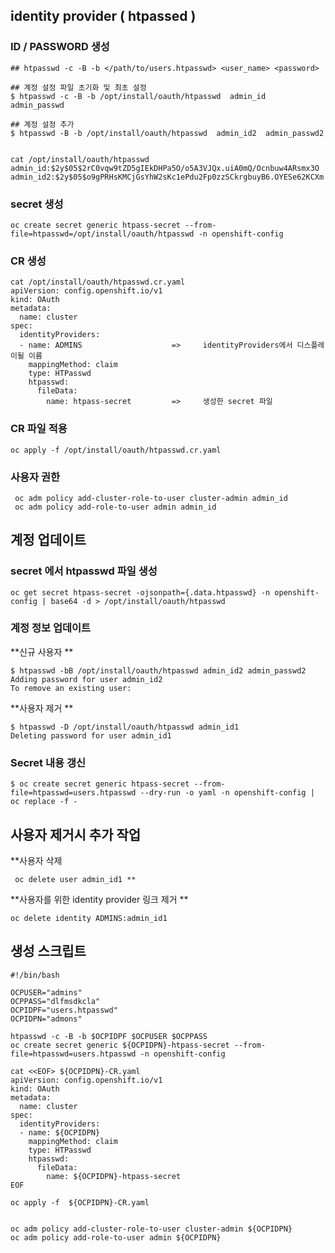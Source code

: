 ## identity provider ( htpassed )

### ID / PASSWORD 생성 

```
## htpasswd -c -B -b </path/to/users.htpasswd> <user_name> <password>

## 계정 설정 파일 초기화 및 최초 설정 
$ htpasswd -c -B -b /opt/install/oauth/htpasswd  admin_id  admin_passwd

## 계정 설정 추가
$ htpasswd -B -b /opt/install/oauth/htpasswd  admin_id2  admin_passwd2


cat /opt/install/oauth/htpasswd
admin_id:$2y$05$2rC0vqw9tZD5gIEkDHPa5O/o5A3VJQx.uiA0mQ/Ocnbuw4ARsmx3O
admin_id2:$2y$05$o9gPRHsKMCjGsYhW2sKc1ePdu2Fp0zzSCkrgbuyB6.OYESe62KCXm

```

### secret 생성 

```
oc create secret generic htpass-secret --from-file=htpasswd=/opt/install/oauth/htpasswd -n openshift-config
```


### CR 생성 

```
cat /opt/install/oauth/htpasswd.cr.yaml
apiVersion: config.openshift.io/v1
kind: OAuth
metadata:
  name: cluster
spec:
  identityProviders:
  - name: ADMINS                    =>     identityProviders에서 디스플레이될 이름  
    mappingMethod: claim 
    type: HTPasswd
    htpasswd:
      fileData:
        name: htpass-secret         =>     생성한 secret 파일 
```

### CR 파일 적용 

```
oc apply -f /opt/install/oauth/htpasswd.cr.yaml
````

### 사용자 권한 

```
 oc adm policy add-cluster-role-to-user cluster-admin admin_id
 oc adm policy add-role-to-user admin admin_id
```

## 계정 업데이트 

### secret 에서 htpasswd 파일 생성 

```
oc get secret htpass-secret -ojsonpath={.data.htpasswd} -n openshift-config | base64 -d > /opt/install/oauth/htpasswd
```

### 계정 정보 업데이트 

**신규 사용자 **

```
$ htpasswd -bB /opt/install/oauth/htpasswd admin_id2 admin_passwd2
Adding password for user admin_id2
To remove an existing user:
```

**사용자 제거 **

```
$ htpasswd -D /opt/install/oauth/htpasswd admin_id1
Deleting password for user admin_id1
```

### Secret 내용 갱신 

```
$ oc create secret generic htpass-secret --from-file=htpasswd=users.htpasswd --dry-run -o yaml -n openshift-config | oc replace -f -
```

## 사용자 제거시 추가 작업 

**사용자 삭제

```
 oc delete user admin_id1 **
```

**사용자를 위한 identity provider 링크 제거 **

```
oc delete identity ADMINS:admin_id1
```




## 생성 스크립트 
```
#!/bin/bash

OCPUSER="admins"
OCPPASS="dlfmsdkcla"
OCPIDPF="users.htpasswd"
OCPIDPN="admons"

htpasswd -c -B -b $OCPIDPF $OCPUSER $OCPPASS
oc create secret generic ${OCPIDPN}-htpass-secret --from-file=htpasswd=users.htpasswd -n openshift-config

cat <<EOF> ${OCPIDPN}-CR.yaml
apiVersion: config.openshift.io/v1
kind: OAuth
metadata:
  name: cluster
spec:
  identityProviders:
  - name: ${OCPIDPN}
    mappingMethod: claim
    type: HTPasswd
    htpasswd:
      fileData:
        name: ${OCPIDPN}-htpass-secret
EOF

oc apply -f  ${OCPIDPN}-CR.yaml


oc adm policy add-cluster-role-to-user cluster-admin ${OCPIDPN}
oc adm policy add-role-to-user admin ${OCPIDPN}

```
